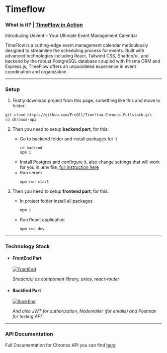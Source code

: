 # Timeflow

### What is it? | [TimeFlow in Action](https://youtu.be/NWO5AE3KszI?si=QXqBJjd8AXXdGT3v)

Introducing Uevent – Your Ultimate Event Management Calendar

TimeFlow is a cutting-edge event management calendar meticulously designed to streamline the scheduling process for events. 
Built with advanced technologies including React, Tailwind CSS, Shadcn/ui, and backend by the robust PostgreSQL database coupled with Prisma ORM and Express.js, 
TimeFlow offers an unparalleled experience in event coordination and organization.

----

### Setup

1. Firstly download project from this page, something like this and move to folder:

```bash
git clone https://github.com/FreQll/Timeflow-Chronos-Fullstack.git
cd chronos-api
```

2. Then you need to setup **backend part**, for this:
   
    - Go to backend folder and install packages for it
      ``` bash
      cd backend
      npm i
      ```
    - Install Postgres and confirgure it, also change settings that will work for you in .env file, [full instruction here](https://github.com/FreQll/Chronos-API/tree/main/backend)
    - Run server
      ```bash
      npm run start
      ```
      
3. Then you need to setup **frontend part**, for this:
   - In project folder install all packages
     ```bash
     npm i
     ```
   - Run React application
     ```bash
     npm run dev
     ```

----

### Technology Stack

- #### FrontEnd Part

    [![FrontEnd](https://skillicons.dev/icons?i=react,tailwind,redux,vite&perline=4)](https://skillicons.dev)

    *Shadcn/ui as component library, axios, react-router*

- #### BackEnd Part

    [![BackEnd](https://skillicons.dev/icons?i=js,nodejs,express,postgres,prisma&perline=4)](https://skillicons.dev)

    *And also JWT for authorization, Nodemailer (for emails) and Postman for testing API.*

----

### API Documentation 

Full Documentation for Chronos API you can find [here](https://github.com/FreQll/Chronos-API/tree/main/backend)
